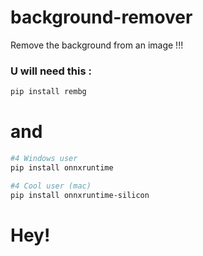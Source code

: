 # background-remover
Remove the background from an image !!!
### U will need this : 

```bash
pip install rembg
```
# and 
```bash
#4 Windows user
pip install onnxruntime

#4 Cool user (mac)
pip install onnxruntime-silicon
```


# Hey!